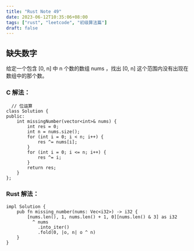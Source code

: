 ```yaml
---
title: "Rust Note 49"
date: 2023-06-12T10:35:06+08:00
tags: ["rust", "leetcode", "初级算法篇"]
draft: false
---
```


## 缺失数字

给定一个包含 [0, n] 中 n 个数的数组 nums ，找出 [0, n] 这个范围内没有出现在数组中的那个数。

### C 解法：
```
  // 位运算
class Solution {
public:
    int missingNumber(vector<int>& nums) {
        int res = 0;
        int n = nums.size();
        for (int i = 0; i < n; i++) {
            res ^= nums[i];
        }
        for (int i = 0; i <= n; i++) {
            res ^= i;
        }
        return res;
    }
};
```


### Rust 解法：
```
impl Solution {
    pub fn missing_number(nums: Vec<i32>) -> i32 {
        [nums.len(), 1, nums.len() + 1, 0][nums.len() & 3] as i32 
          ^ nums
            .into_iter()
            .fold(0, |o, n| o ^ n)
    }
}
```